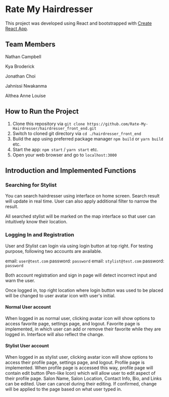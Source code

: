 # Rate My Hairdresser

This project was developed using React and bootstrapped with [Create React App](https://github.com/facebook/create-react-app).

## Team Members

Nathan Campbell

Kya Broderick

Jonathan Choi

Jahnissi Nwakanma

Althea Anne Louise

## How to Run the Project

1. Clone this repository via ```git clone https://github.com/Rate-My-Hairdresser/hairdresser_front_end.git```
2. Switch to cloned git directory via ```cd ./hairdresser_front_end```
3. Build the app using preferred package manager ```npm build``` or ```yarn build``` etc.
4. Start the app: ```npm start``` / ```yarn start``` etc.
5. Open your web browser and go to ```localhost:3000```

## Introduction and Implemented Functions

### Searching for Stylist

You can search hairdresser using interface on home screen. Search result will update in real time. User can also apply additional filter to narrow the result.

All searched stylist will be marked on the map interface so that user can intuitively know their location.

### Logging In and Registration

User and Stylist can login via using login button at top right. For testing purpose, following two accounts are available.

email: ```user@test.com``` password: ```password```
email: ```stylist@test.com``` password: ```password```

Both account registration and sign in page will detect incorrect input and warn the user.

Once logged in, top right location where login button was used to be placed will be changed to user avatar icon with user's initial.

#### Normal User account

When logged in as normal user, clicking avatar icon will show options to access favorite page, settings page, and logout.
Favorite page is implemented, in which user can add or remove their favorite while they are logged in. Interface will also reflect the change.

#### Stylist User account

When logged in as stylist user, clicking avatar icon will show options to access their profile page, settings page, and logout.
Profile page is implemented. When profile page is accessed this way, profile page will contain edit button (Pen-like Icon) which will allow user to edit aspect of their profile page.
Salon Name, Salon Location, Contact Info, Bio, and Links can be edited. User can cancel during their editing. If confirmed, change will be applied to the page based on what user typed in.
